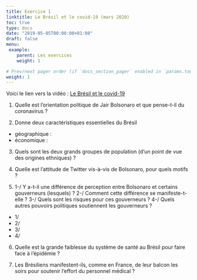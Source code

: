 ```yaml
---
title: Exercice 1
linktitle: Le Brésil et le covid-19 (mars 2020)
toc: true
type: docs
date: "2019-05-05T00:00:00+01:00"
draft: false
menu:
 example:
    parent: Les exercices
    weight: 1

# Prev/next pager order (if `docs_section_pager` enabled in `params.toml`)
weight: 1
---
```


Voici le lien vers la vidéo : [Le Brésil et le covid-19](https://www.youtube.com/watch?v=3pI6ACXJWeU )

1) Quelle est l’orientation politique de Jair Bolsonaro et que pense-t-il du coronavirus ?

2) Donne deux caractéristiques essentielles du Brésil
  - géographique :
  - économique :

3) Quels sont les deux grands groupes de population (d’un point de vue des origines ethniques) ?

4) Quelle est l’attitude de Twitter vis-à-vis de Bolsonaro, pour quels motifs ? 

5) 1-/ Y a-t-il une différence de perception entre Bolsonaro et certains gouverneurs (lesquels) ? 2-/ Comment cette différence se manifeste-t-elle ? 3-/ Quels sont les risques pour ces gouverneurs ? 4-/ Quels autres pouvoirs politiques soutiennent les gouverneurs ? 
  - 1/
  - 2/
  - 3/ 
  - 4/

6) Quelle est la grande faiblesse du système de santé au Brésil pour faire face à l’épidémie ?

7) Les Brésiliens manifestent-ils, comme en France, de leur balcon les soirs pour soutenir l’effort du personnel médical ? 

